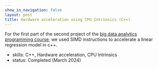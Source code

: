 ```yaml
---
show_in_navigation: false
layout: post
title: Hardware acceleration using CPU Intrinsics (C++)
---
```



For the first part of the second project of the [big data analytics programming course](https://onderwijsaanbod.kuleuven.be/syllabi/e/H00Y4AE.htm#activetab=doelstellingen_idp2617152), we used SIMD instructions to accelerate a linear regression model in c++. 
- skills: C++, Hardware acceleration, CPU Intrinsics
- status: Completed (March 2024)